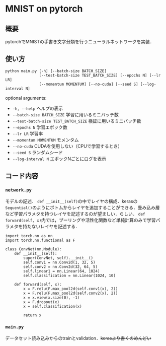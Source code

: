 # MNIST on pytorch

## 概要

pytorchでMNISTの手書き文字分類を行うニューラルネットワークを実装．

## 使い方

```bash:
python main.py [-h] [--batch-size BATCH_SIZE]
               [--test-batch-size TEST_BATCH_SIZE] [--epochs N] [--lr LR]
               [--momentum MOMENTUM] [--no-cuda] [--seed S] [--log-interval N]
```

optional arguments:
  - `-h, --help`            ヘルプの表示
  - `--batch-size BATCH_SIZE`
                        学習に用いるミニバッチ数
  - `--test-batch-size TEST_BATCH_SIZE`
                        検証に用いるミニバッチ数
  - `--epochs N`            学習エポック数
  - `--lr LR`               学習率
  - `--momentum MOMENTUM`   モメンタム
  - `--no-cuda`             CUDAを使用しない（CPUで学習するとき）
  - `--seed S`              ランダムシード
  - `--log-interval N`      エポックNごとにログを表示

## コード内容

### `network.py`

モデルの記述．
`def __init__(self)`の中でレイヤの構成．kerasの`Sequential()`のようにボトムからレイヤを追加することができる．畳み込み層など学習パラメタを持つレイヤを記述するのが望ましい．らしい．
`def forward(self, x)`内では，プーリングや活性化関数など単純計算のみで学習パラメタを持たないレイヤを記述する．

```python:
import torch.nn as nn
import torch.nn.functional as F

class ConvNet(nn.Module):
    def __init__(self):
        super(ConvNet, self).__init__()
        self.conv1 = nn.Conv2d(1, 32, 5)
        self.conv2 = nn.Conv2d(32, 64, 5)
        self.linear1 = nn.Linear(64, 1024)
        self.classification = nn.Linear(1024, 10)

    def forward(self, x):
        x = F.relu(F.max_pool2d(self.conv1(x), 2))
        x = F.relu(F.max_pool2d(self.conv2(x), 2))
        x = x.view(x.size(0), -1)
        x = F.dropout(x)
        x = self.classification(x)

        return x
```

### `main.py`

データセット読み込みからのtrainとvalidation．~~kerasより書くのめんどい~~